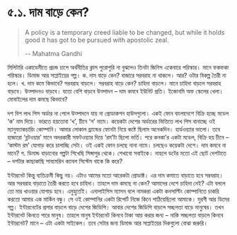 # ৫.১. দাম বাড়ে কেন?

> A policy is a temporary creed liable to be changed, but while it holds good it has got to be pursued with apostolic zeal.
>
> -- Mahatma Gandhi

মিলিটারি একাডেমীতে প্রচন্ড চাপে অর্থনীতির ক্লাস পুরোপুরি না বুঝলেও তিনটা জিনিস একেবারে পরিস্কার। মানে ফকফকা পরিস্কার। ডিমান্ড আর সাপ্লাইয়ের গল্প। ক. দাম বাড়ে কেন? বাজারে সরবরাহ না থাকলে। আর? ওটার বিকল্প তৈরী না হলে। খ. দাম কমে কিভাবে? সরবরাহ বাড়লে। সরবরাহ বাড়ে কেন? চাহিদা বাড়লে। মানে চাহিদা বাড়লে সরবরাহ বাড়বে। উত্পাদনও বাড়বে। যতো বেশি বাড়বে উত্পাদন – দাম কমবে ইউনিট প্রতি। ইকোনমি অফ স্কেলের খেলা। মোবাইলের দাম কমছে কিভাবে?

দশ বিশ লাখ পিস অর্ডার না পেলে উত্পাদনে যায় না প্রোডাকশন হাউসগুলো। একই ফোন বাংলাদেশে বিক্রি হচ্ছে মডেল ‘ক’ নাম দিয়ে। ভারতে হয়তোবা ‘খ’, চীনে ‘গ’ নামে। কয়েকটা দেশের অর্ডারের ভিত্তিতে লাখ পিস বানাচ্ছে ওই ম্যানুফ্যাকচারিং কোম্পানি। আমার লোকাল ব্র্যান্ডের ফোনটা নিয়ে কষ্টে ছিলাম অনেকদিন। হার্ডওয়্যার ভালো। তবে হাজারো ‘ব্লটওয়ার’ মানে অদরকারী সফটওয়্যার দিয়ে ‘রম’টা ছিলো ভর্তি। পরে কনকা’র একটা মডেল, বিক্রি হয় চীনে – ‘কাস্টম রম’ যোগাড় করে চালাচ্ছি সেটা। ওই একই ফোন চলছে নানা নামে। চলছেও কয়েকটা দেশে। দাম কমবে না মানে? গ. ডিমান্ড বাড়ানোর গল্পটা শিখেছি সিঙ্গাপুর থেকে। শেখাবো সবাইকে। নাহলে ডটের মতো এই ছোট দেশটাতে – দশটার কাছাকাছি সাবমেরিন ক্যাবল সিস্টেম থাকে কি করে?

ইন্টারনেট কিন্তু ব্যতিক্রমী কিছু নয়। এটাও আমের মতো আরেকটা প্রোডাক্ট। এর দাম কমাতে বাড়াতে হবে সরবরাহ। আর সরবরাহ বাড়াতে তৈরী করতে হবে চাহিদা। তাহলে দাম কমছে না কেন? আমাদের দেশে চাহিদা নেই? এটা বললে তো মার খাওয়ার যোগাড় হবে। এমুহুর্তেই। এনালাইসিস ম্যাসন বলে নামকরা একটা কনসাল্টিং কোম্পানিতে চাকরি করতো আমার এক মার্কিন বন্ধু। সে ওই কোম্পানির একটা রিপোর্ট নিজে কিনে পাঠিয়েছিলো আমাকে। মুরগী আর ডিমের গল্প। ইন্টারনেটের প্রসার বাড়লে বাড়ে দেশের জিডিপি। আবার দেশের জিডিপি বাড়লে সচ্ছলতা বাড়ে মানুষের। তখন ইন্টারনেট কিনতে পারে মানুষ। তাহলে মানুষ ইন্টারনেট কিনবে টাকা আয় করার জন্য – নাকি সচ্ছলতা বাড়লে কিনবে ইন্টারনেট? মানে – এটা একটা সাইকেল। তবে সেটার জন্য ডিমান্ড আর সাপ্লাইয়ের দিকগুলো বোঝা জরুরি।

